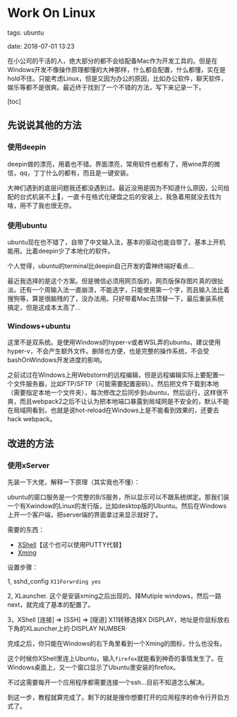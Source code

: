 # Work On Linux

tags: ubuntu

date: 2018-07-01 13:23

<abstract>
在小公司的干活的人，绝大部分的都不会给配备Mac作为开发工具的。但是在Windows开发不像操作原理都懂的大神那样，什么都会配置，什么都懂，实在是hold不住。只能考虑Linux，但是又因为办公的原因，比如办公软件，聊天软件，娱乐等都不是很爽。最近终于找到了一个不错的方法，写下来记录一下。
<abstract>

<!--more-->

[toc]

## 先说说其他的方法

### 使用deepin

deepin做的漂亮，用着也不错。界面漂亮，常用软件也都有了，用wine弄的微信，qq，丁丁什么的都有，而且是一键安装。

大神们遇到的底层问题我还都没遇到过。最近没用是因为不知道什么原因，公司给配的台式机装不上🤪，一直卡在格式化硬盘之后的安装上，我急着用就没去找为啥，用不了我也很无奈。

### 使用ubuntu

ubuntu现在也不错了，自带了中文输入法，基本的驱动也能自带了。基本上开机能用。比着deepin少了本地化的软件。

个人觉得，ubuntu的terminal比deepin自己开发的雷神终端好看点...

最近我选择的是这个方案。但是微信必须用网页版的，网页版保存图片真的很扯淡。还有一个周输入法一直崩溃，不能选字，只能使用第一个字，而且输入法比着搜狗等，算是很脑残的了，没办法用。只好带着Mac去顶替一下，最后重装系统搞定，但是这成本太高了...

### Windows+ubuntu

这里不是双系统。是使用Windows的hyper-v或者WSL弄的ubuntu，建议使用hyper-v，不会产生额外文件。删除也方便，也是完整的操作系统，不会受bashOnWindows开发进度的影响。

之前试过在Windows上用Webstorm的远程编辑，但是远程编辑实际上要配置一个文件服务器，比如FTP/SFTP（可能需要配置密码）。然后把文件下载到本地（需要指定本地一个文件夹），每次修改之后同步到ubuntu，然后运行，这样很不爽，而且webpack2之后不让认为把本地端口暴露到局域网是不安全的，默认不能在局域网看到，也就是说hot-reload在Windows上是不能看到效果的，还要去hack webpack。

## 改进的方法

### 使用xServer

先装一下大佬，解释一下原理（其实我也不懂）：

ubuntu的窗口服务是一个完整的B/S服务，所以显示可以不跟系统绑定。那我们装一个有Xwindow的Linux的发行版，比如desktop版的Ubuntu。然后在Windows上开一个客户端，把server端的界面拿过来显示就好了。

需要的东西：

- [XShell](https://www.netsarang.com/products/xsh_overview.html)【这个也可以使用PUTTY代替】
- [Xming](https://sourceforge.net/projects/xming)

设置步骤：

1, sshd_config `X11Forwrding yes`
 
2, XLauncher. 这个是安装xming之后出现的。择Mutiple windows，然后一路next，就完成了基本的配置了。

3，XShell [连接] => [SSH] => [隧道] X11转移选择X DISPLAY，地址是你鼠标放右下角的XLauncher上的·DISPLAY NUMBER·

完成之后，你只能在Windows的右下角里看到一个Xming的图标，什么也没有。

这个时候你XShell里连上Ubuntu，输入`firefox`就能看到神奇的事情发生了。在Windows桌面上，又一个窗口显示了Ubuntu里安装的firefox。

不过这需要每开一个应用程序都需要连接一个ssh...目前不知道怎么解决。

到这一步，教程就算完成了。剩下的就是搜你想要打开的应用程序的命令行开启方式了。


